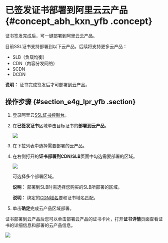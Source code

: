 # 已签发证书部署到阿里云云产品 {#concept_abh_kxn_yfb .concept}

证书签发完成后，可一键部署到阿里云云产品。

目前SSL证书支持部署到以下云产品，后续将支持更多云产品：

-   SLB（负载均衡）
-   CDN（内容分发网络）
-   SCDN
-   DCDN

**说明：** 证书完成签发后才可部署到云产品。

## 操作步骤 {#section_e4g_lpr_yfb .section}

1.  登录阿里云[SSL证书控制台](https://yundunnext.console.aliyun.com/?p=casnext#/overview/cn-hangzhou)。
2.  在**已签发证书**区域单击目标证书的**部署到云产品**。

    ![](http://static-aliyun-doc.oss-cn-hangzhou.aliyuncs.com/assets/img/65315/155244655033411_zh-CN.png)

3.  在下拉列表中选择需要部署的云产品。
4.  在右侧打开的**证书部署到CDN/SLB**页面中勾选需要部署的区域。

    ![](http://static-aliyun-doc.oss-cn-hangzhou.aliyuncs.com/assets/img/65315/155244655033414_zh-CN.png)

    可选择多个部署区域。

    **说明：** 部署到SLB时需选择您购买的SLB所部署的区域。

    **说明：** 绑定的[CDN域名](../../../../../cn.zh-CN/.md#)要和证书域名匹配。

5.  单击**确定**完成云产品区域部署。

证书部署到云产品后您可以单击部署云产品的证书卡片，打开**证书详情**页面查看证书的详细信息和部署的云产品信息。

![](http://static-aliyun-doc.oss-cn-hangzhou.aliyuncs.com/assets/img/65315/155244655033415_zh-CN.png)

